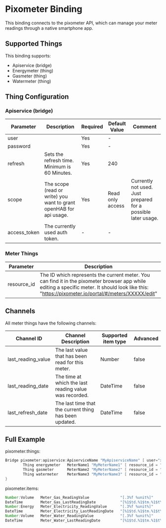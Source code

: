 # Pixometer Binding

This binding connects to the pixometer API, which can manage your meter readings through a native smartphone app.

## Supported Things

This binding supports:

- Apiservice (bridge)
- Energymeter (thing)
- Gasmeter (thing)
- Watermeter (thing)

## Thing Configuration

### Apiservice (bridge)

| Parameter    | Description                                                        | Required | Default Value    | Comment                                                       |
|--------------|--------------------------------------------------------------------|----------|------------------|---------------------------------------------------------------|
| user     |                                                                    | Yes      | -                |                                                               |
| password     |                                                                    | Yes      | -                |                                                               |
| refresh | Sets the refresh time. Minimum is 60 Minutes.                      | Yes      | 240              |                                                               |
| scope        | The scope (read or write) you want to grant openHAB for api usage. | Yes      | Read only access | Currently not used. Just prepared for a possible later usage. |
| access_token   | The currently used auth token.                                     | -        | -                |                                                               |

### Meter Things

| Parameter        | Description                                                                                                                                                                                         | Required |
|------------------|-----------------------------------------------------------------------------------------------------------------------------------------------------------------------------------------------------|----------|
| resource_id     | The ID which represents the current meter. You can find it in the pixometer browser app while editing a specific meter. It should look like this: "https://pixometer.io/portal/#/meters/XXXXX/edit" | Yes      |

## Channels

All meter things have the following channels:

| Channel ID         | Channel Description                                    | Supported item type | Advanced |
|--------------------|--------------------------------------------------------|---------------------|----------|
| last_reading_value | The last value that has been read for this meter.      | Number              | false    |
| last_reading_date  | The time at which the last reading value was recorded. | DateTime            | false    |
| last_refresh_date  | The last time that the current thing has been updated. | DateTime            | false    |

## Full Example

pixometer.things:

```java
Bridge pixometer:apiservice:ApiserviceName "MyApiserviceName" [ user="xxxxxxxx@xxxx.xx", password="xxxxxxxxxxxx", refresh= 12 ] {
        Thing energymeter   MeterName1 "MyMeterName1" [ resource_id = "xxxxxxxx" ]
        Thing gasmeter      MeterName2 "MyMeterName2" [ resource_id = "xxxxxxxx" ]
        Thing watermeter    MeterName3 "MyMeterName3" [ resource_id = "xxxxxxxx" ]
}
```

pixometer.items:

```java
Number:Volume   Meter_Gas_ReadingValue              "[.3%f %unit%]"                     []  {channel="pixometer:gasmeter:apiservicename:metername1:last_reading_value"}
DateTime        Meter_Gas_LastReadingDate           "[%1$td.%1$tm.%1$tY %1$tH:%1$tM]"   []  {channel="pixometer:gasmeter:apiservicename:metername1:last_reading_date"}
Number:Energy   Meter_Electricity_ReadingValue      "[.3%f %unit%]"                     []  {channel="pixometer:energymeter:apiservicename:metername2:last_reading_value"}
DateTime        Meter_Electricity_LastReadingDate   "[%1$td.%1$tm.%1$tY %1$tH:%1$tM]"   []  {channel="pixometer:energymeter:apiservicename:metername2:last_reading_date"}
Number:Volume   Meter_Water_ReadingValue            "[.3%f %unit%]"                     []  {channel="pixometer:watermeter:apiservicename:metername3:last_reading_value"}
DateTime        Meter_Water_LastReadingDate         "[%1$td.%1$tm.%1$tY %1$tH:%1$tM]"   []  {channel="pixometer:watermeter:apiservicename:metername3:last_reading_date"}
```
